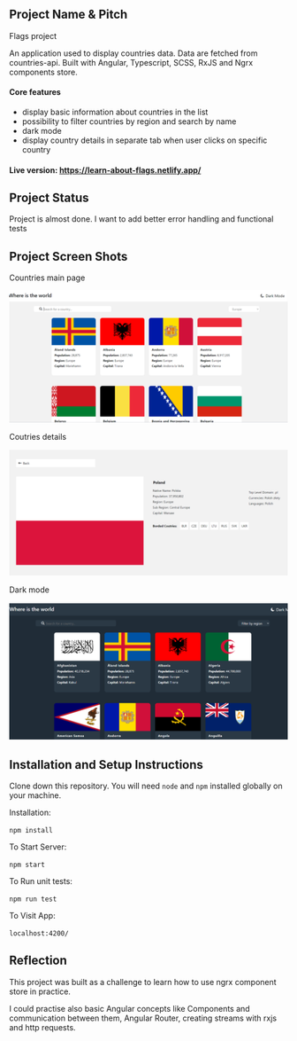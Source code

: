 ## Project Name & Pitch

Flags project

An application used to display countries data. Data are fetched from countries-api. Built with Angular,
Typescript, SCSS, RxJS and Ngrx components store.

#### Core features

- display basic information about countries in the list 
- possibility to filter countries by region and search by name
- dark mode
- display country details in separate tab when user clicks on specific country

#### Live version: https://learn-about-flags.netlify.app/

## Project Status

Project is almost done. I want to add better error handling and functional tests

## Project Screen Shots

Countries main page

![img.png](src/assets/github-images/img.png)

Coutries details

![img_1.png](src/assets/github-images/img_1.png)

Dark mode

![img_2.png](src/assets/github-images/img_2.png)


## Installation and Setup Instructions

Clone down this repository. You will need `node` and `npm` installed globally on your machine.

Installation:

`npm install`

To Start Server:

`npm start`

To Run unit tests:

`npm run test`

To Visit App:

`localhost:4200/`

## Reflection

This project was built as a challenge to learn how to use ngrx component store in practice.

I could practise also basic Angular concepts like Components and communication between them, Angular Router, creating streams with rxjs and http requests.

